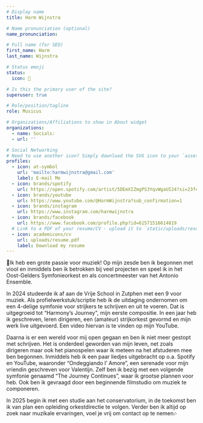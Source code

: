 ```yaml
---
# Display name
title: Harm Wijnstra

# Name pronunciation (optional)
name_pronunciation:

# Full name (for SEO)
first_name: Harm
last_name: Wijnstra

# Status emoji
status:
  icon: 🎵

# Is this the primary user of the site?
superuser: true

# Role/position/tagline
role: Musicus

# Organizations/Affiliations to show in About widget
organizations:
  - name: Socials:
  - url: ''

# Social Networking
# Need to use another icon? Simply download the SVG icon to your `assets/media/icons/` folder.
profiles:
  - icon: at-symbol
    url: 'mailto:harmwijnstra@gmail.com'
    label: E-mail Me
  - icon: brands/spotify
    url: https://open.spotify.com/artist/5DEmXIZmgPS3YqvWgaUI24?si=23fef78edfe545dd
  - icon: brands/youtube
    url: https://www.youtube.com/@HarmWijnstra?sub_confirmation=1
  - icon: brands/instagram
    url: https://www.instagram.com/harmwijnstra
  - icon: brands/facebook
    url: https://www.facebook.com/profile.php?id=61571516614819
  # Link to a PDF of your resume/CV - upload it to `static/uploads/resume.pdf`
  - icon: academicons/cv
    url: uploads/resume.pdf
    label: Download my resume
---
```


🎵Ik heb een grote passie voor muziek! Op mijn zesde ben ik begonnen met viool en inmiddels ben ik betrokken bij veel projecten en speel ik in het Oost-Gelders Symfonieorkest en als concertmeester van het Antonio Ensemble.

In 2024 studeerde ik af aan de Vrije School in Zutphen met een 9 voor muziek. Als profielwerkstuk/scriptie heb ik de uitdaging ondernomen om een 4-delige symfonie voor strijkers te schrijven en uit te voeren. Dat is uitgegroeid tot “Harmony’s Journey", mijn eerste compositie. In een jaar heb ik geschreven, leren dirigeren, een (amateur) strijkorkest gevormd en mijn werk live uitgevoerd. Een video hiervan is te vinden op mijn YouTube.

Daarna is er een wereld voor mij open gegaan en ben ik niet meer gestopt met schrijven. Het is onderdeel geworden van mijn leven, net zoals dirigeren maar ook het pianospelen waar ik meteen na het afstuderen mee ben begonnen. Inmiddels heb ik een paar liedjes uitgebracht op o.a. Spotify en YouTube, waaronder “Ondeggiando l’ Amore”, een serenade voor mijn vriendin geschreven voor Valentijn. Zelf ben ik bezig met een volgende symfonie genaamd “The Journey Continues”, waar ik grootse plannen voor heb. Ook ben ik gevraagd door een beginnende filmstudio om muziek te componeren.

In 2025 begin ik met een studie aan het conservatorium, in de toekomst ben ik van plan een opleiding orkestdirectie te volgen. Verder ben ik altijd op zoek naar muzikale ervaringen, voel je vrij om contact op te nemen🎶
